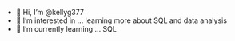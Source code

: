 - 👋 Hi, I’m @kellyg377
- 👀 I’m interested in ... learning more about SQL and data analysis
- 🌱 I’m currently learning ... SQL

<!---
kellyg377/kellyg377 is a ✨ special ✨ repository because its `README.md` (this file) appears on your GitHub profile.
You can click the Preview link to take a look at your changes.
--->
